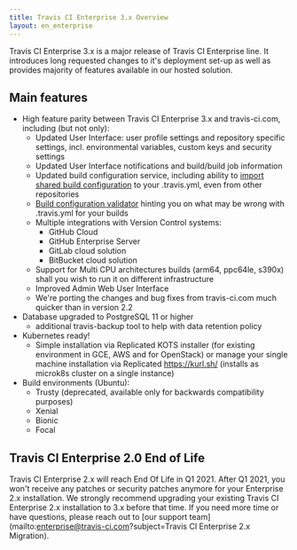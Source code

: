 ```yaml
---
title: Travis CI Enterprise 3.x Overview
layout: en_enterprise
---
```


Travis CI Enterprise 3.x is a major release of Travis CI Enterprise line. It introduces long requested changes to it's deployment set-up as well as provides majority of features available in our hosted solution.

## Main features

* High feature parity between Travis CI Enterprise 3.x and travis-ci.com, including (but not only):
  * Updated User Interface: user profile settings and repository specific settings, incl. environmental variables, custom keys and security settings
  * Updated User Interface notifications and build/build job information
  * Updated build configuration service, including ability to [import shared build configuration](/user/build-config-imports) to your .travis.yml, even from other repositories
  * [Build configuration validator](/user/build-config-validation) hinting you on what may be wrong with .travis.yml for your builds 
  * Multiple integrations with Version Control systems: 
    * GitHub Cloud
    * GitHub Enterprise Server
    * GitLab cloud solution
    * BitBucket cloud solution
  * Support for Multi CPU architectures builds (arm64, ppc64le, s390x) shall you wish to run it on different infrastructure
  * Improved Admin Web User Interface
  * We're porting the changes and bug fixes from travis-ci.com much quicker than in version 2.2
* Database upgraded to PostgreSQL 11 or higher
  * additional travis-backup tool to help with data retention policy 
* Kubernetes ready!
  * Simple installation via Replicated KOTS installer (for existing environment in GCE, AWS and for OpenStack) or manage your single machine installation via Replicated https://kurl.sh/ (installs as microk8s cluster on a single instance)
* Build environments (Ubuntu):
  * Trusty (deprecated, available only for backwards compatibility purposes)
  * Xenial
  * Bionic
  * Focal

## Travis CI Enterprise 2.0 End of Life

Travis CI Enterprise 2.x will reach End Of Life in Q1 2021. After Q1 2021, you won't receive any patches or security patches anymore for your Enterprise 2.x installation. We strongly recommend upgrading your existing Travis CI Enterprise 2.x installation to 3.x before that time. If you need more time or have questions, please reach out to [our support team](mailto:enterprise@travis-ci.com?subject=Travis CI Enterprise 2.x Migration).
